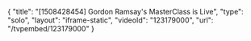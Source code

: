 {
    "title": "[1508428454] Gordon Ramsay's MasterClass is Live",
    "type": "solo",
    "layout": "iframe-static",
    "videoId": "123179000",
    "url": "\/tvpembed\/123179000"
}